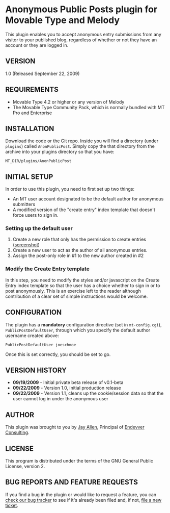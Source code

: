 # Anonymous Public Posts plugin for Movable Type and Melody #

This plugin enables you to accept anonymous entry submissions from any visitor to your published blog, regardless of whether or not they have an account or they are logged in.

## VERSION ##

1.0 (Released September 22, 2009)

## REQUIREMENTS ##

* Movable Type 4.2 or higher or any version of Melody
* The Movable Type Community Pack, which is normally bundled with MT Pro and Enterprise

## INSTALLATION ##

Download the code or the Git repo. Inside you will find a directory (under `plugins`) called `AnonPublicPost`. Simply copy the that directory from the archive into your plugins directory so that you have:

    MT_DIR/plugins/AnonPublicPost

## INITIAL SETUP ##

In order to use this plugin, you need to first set up two things:

* An MT user account designated to be the default author for anonymous submitters
* A modified version of the "create entry" index template that doesn't force users to sign in.

### Setting up the default user ###

1. Create a new role that only has the permission to create entries ([screenshot](http://emberapp.com/jayallen/images/post-only-role-for-anonymous-public-post-plug))
2. Create a new user to act as the author of all anonymous entries.
3. Assign the post-only role in #1 to the new author created in #2

### Modify the Create Entry template ###

In this step, you need to modify the styles and/or javascript on the Create Entry index template so that the user has a choice whether to sign in or to post anonymously.  This is an exercise left to the reader although contribution of a clear set of simple instructions would be welcome.
 
## CONFIGURATION ##

The plugin has a **mandatory** configuration directive (set in `mt-config.cgi`), `PublicPostDefaultUser`, through which you  specify the default author username created above:

    PublicPostDefaultUser joeschmoe

Once this is set correctly, you should be set to go.

## VERSION HISTORY ##

* **09/19/2009** - Initial private beta release of v0.1-beta
* **09/22/2009** - Version 1.0, initial production release
* **09/22/2009** - Version 1.1, cleans up the cookie/session data so that the user cannot log in under the anonymous user

## AUTHOR ##

This plugin was brought to you by [Jay Allen][], Principal of [Endevver Consulting][].

## LICENSE ##

This program is distributed under the terms of the GNU General Public License, version 2.

## BUG REPORTS AND FEATURE REQUESTS ##

If you find a bug in the plugin or would like to request a feature, you can [check our bug tracker](https://endevver.lighthouseapp.com/projects/37823-anonymous-public-posts/tickets) to see if it's already been filed and, if not, [file a new ticket](https://endevver.lighthouseapp.com/projects/37823-anonymous-public-posts/tickets/new).

[Movable Type]: http://movabletype.org
[Melody]: http://openmelody.org
[Jay Allen]: http://jayallen.org
[Endevver Consulting]: http://endevver.com

